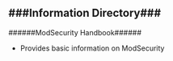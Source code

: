 ###Information Directory###
---
######ModSecurity Handbook######
- Provides basic information on ModSecurity
 
